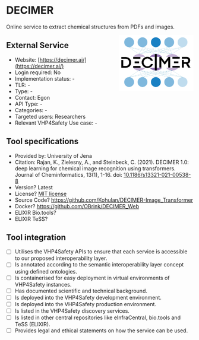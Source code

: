 # DECIMER

Online service to extract chemical structures from PDFs and images.

<img width="200" align="right"
     alt="screenshot of the service" 
     src="decimer.png">
## External Service

* Website: [https://decimer.ai/](https://decimer.ai/)
* Login required: No
* Implementation status: -
* TLR: -
* Type: -
* Contact: Egon
* API Type: -
* Categories: -
* Targeted users: Researchers
* Relevant VHP4Safety Use case: -

## Tool specifications

* Provided by: University of Jena
* Citation: Rajan, K., Zielesny, A., and Steinbeck, C. (2021). DECIMER 1.0: deep learning for chemical image recognition using transformers. Journal of Cheminformatics, 13(1), 1-16. doi: [10.1186/s13321-021-00538-8](https://doi.org/10.1186/s13321-021-00538-8)
* Version? Latest
* License? [MIT license](https://github.com/Kohulan/DECIMER-Image_Transformer/blob/master/LICENSE)
* Source Code? https://github.com/Kohulan/DECIMER-Image_Transformer
* Docker? https://github.com/OBrink/DECIMER_Web
* ELIXIR Bio.tools?
* ELIXIR TeSS?

## Tool integration

- [ ] Utilises the VHP4Safety APIs to ensure that each service is accessible to our proposed interoperability layer.
- [ ] Is annotated according to the semantic interoperability layer concept using defined ontologies.
- [ ] Is containerised for easy deployment in virtual environments of VHP4Safety instances.
- [ ] Has documented scientific and technical background.
- [ ] Is deployed into the VHP4Safety development environment.
- [ ] Is deployed into the VHP4Safety production environment.
- [ ] Is listed in the VHP4Safety discovery services.
- [ ] Is listed in other central repositories like eInfraCentral, bio.tools and TeSS (ELIXIR).
- [ ] Provides legal and ethical statements on how the service can be used.

<script type="application/ld+json">
{
  "@context": "https://schema.org/",
  "@type": "SoftwareApplication",
  "http://purl.org/dc/terms/conformsTo": {
      "@type": "CreativeWork", "@id": "https://bioschemas.org/profiles/ComputationalTool/1.0-RELEASE"
  },
  "@id" : "https://vhp4safety.github.io/cloud/service/decimer",
  "name": "DECIMER", 
  "description": "Online service to extract chemical structures from PDFs and images.",
  "url": "https://decimer.ai/"
}
</script>
